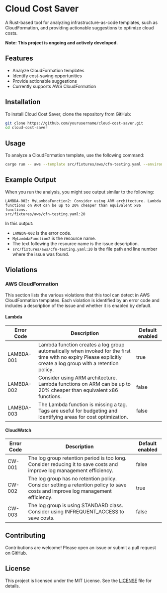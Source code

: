 # Cloud Cost Saver

A Rust-based tool for analyzing infrastructure-as-code templates, such as CloudFormation, and providing actionable suggestions to optimize cloud costs.

**Note: This project is ongoing and actively developed.**

## Features

- Analyze CloudFormation templates
- Identify cost-saving opportunities
- Provide actionable suggestions
- Currently supports AWS CloudFormation

## Installation

To install Cloud Cost Saver, clone the repository from GitHub:

```sh
git clone https://github.com/yourusername/cloud-cost-saver.git
cd cloud-cost-saver
```

## Usage

To analyze a CloudFormation template, use the following command:

```sh
cargo run -- aws --template src/fixtures/aws/cfn-testing.yaml --environment default --samconfig src/fixtures/aws/samconfig.toml --config .cloudsaving.yaml
```

## Example Output

When you run the analysis, you might see output similar to the following:

```
LAMBDA-002: MyLambdaFunction2: Consider using ARM architecture. Lambda functions on ARM can be up to 20% cheaper than equivalent x86 functions.
src/fixtures/aws/cfn-testing.yaml:20
```

In this output:
- `LAMBDA-002` is the error code.
- `MyLambdaFunction2` is the resource name.
- The text following the resource name is the issue description.
- `src/fixtures/aws/cfn-testing.yaml:20` is the file path and line number where the issue was found.

## Violations

### AWS CloudFormation

This section lists the various violations that this tool can detect in AWS CloudFormation templates. Each violation is identified by an error code and includes a description of the issue and whether it is enabled by default.

#### Lambda
| Error Code | Description | Default enabled |
|------------|-------------|-----------------|
| LAMBDA-001 | Lambda function creates a log group automatically when invoked for the first time with no expiry Please explicitly create a log group with a retention policy.| true |
| LAMBDA-002 | Consider using ARM architecture. Lambda functions on ARM can be up to 20% cheaper than equivalent x86 functions. | false |
| LAMBDA-003 | The Lambda function is missing a tag. Tags are useful for budgeting and identifying areas for cost optimization. | false |

#### CloudWatch

| Error Code | Description | Default enabled |
|------------|-------------|-----------------|
| CW-001 | The log group retention period is too long. Consider reducing it to save costs and improve log management efficiency. | false |
| CW-002 | The log group has no retention policy. Consider setting a retention policy to save costs and improve log management efficiency. | true |
| CW-003 | The log group is using STANDARD class. Consider using INFREQUENT_ACCESS to save costs. | false |

## Contributing

Contributions are welcome! Please open an issue or submit a pull request on GitHub.

## License

This project is licensed under the MIT License. See the [LICENSE](LICENSE) file for details.